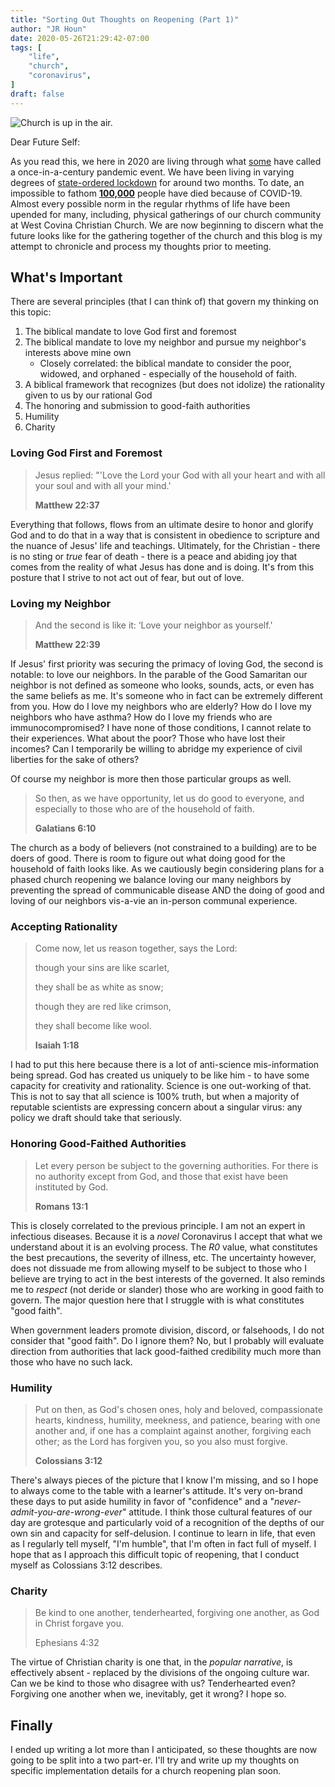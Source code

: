 ```yaml
---
title: "Sorting Out Thoughts on Reopening (Part 1)"
author: "JR Houn"
date: 2020-05-26T21:29:42-07:00
tags: [
    "life",
    "church",
    "coronavirus",
]
draft: false
---
```


![Church is up in the air.](/img/akira-hojo-church-air.jpg)

Dear Future Self:

As you read this, we here in 2020 are living through what [some](https://www.nejm.org/doi/full/10.1056/NEJMp2003762) have called a once-in-a-century pandemic event. We have been living in varying degrees of [state-ordered lockdown](https://www.politico.com/states/california/story/2020/03/19/newsom-orders-all-40m-californians-to-stay-home-in-nations-strictest-state-lockdown-1268248) for around two months. To date, an impossible to fathom [**100,000**](https://www.nytimes.com/interactive/2020/05/24/us/us-coronavirus-deaths-100000.html) people have died because of COVID-19. Almost every possible norm in the regular rhythms of life have been upended for many, including, physical gatherings of our church community at West Covina Christian Church. We are now beginning to discern what the future looks like for the gathering together of the church and this blog is my attempt to chronicle and process my thoughts prior to meeting.

## What's Important

There are several principles (that I can think of) that govern my thinking on this topic:

1. The biblical mandate to love God first and foremost
1. The biblical mandate to love my neighbor and pursue my neighbor's interests above mine own
    * Closely correlated: the biblical mandate to consider the poor, widowed, and orphaned - especially of the household of faith.
1. A biblical framework that recognizes (but does not idolize) the rationality given to us by our rational God
1. The honoring and submission to good-faith authorities
1. Humility
1. Charity

### Loving God First and Foremost

>Jesus replied: "'Love the Lord your God with all your heart and with all your soul and with all your mind.'
>
>**Matthew 22:37**

Everything that follows, flows from an ultimate desire to honor and glorify God and to do that in a way that is consistent in obedience to scripture and the nuance of Jesus' life and teachings. Ultimately, for the Christian - there is no sting or _true_ fear of death - there is a peace and abiding joy that comes from the reality of what Jesus has done and is doing. It's from this posture that I strive to not act out of fear, but out of love.

### Loving my Neighbor

>And the second is like it: ‘Love your neighbor as yourself.'
>
>**Matthew 22:39**

If Jesus' first priority was securing the primacy of loving God, the second is notable: to love our neighbors. In the parable of the Good Samaritan our neighbor is not defined as someone who looks, sounds, acts, or even has the same beliefs as me. It's someone who in fact can be extremely different from you. How do I love my neighbors who are elderly? How do I love my neighbors who have asthma? How do I love my friends who are immunocompromised? I have none of those conditions, I cannot relate to their experiences. What about the poor? Those who have lost their incomes? Can I temporarily be willing to abridge my experience of civil liberties for the sake of others?

Of course my neighbor is more then those particular groups as well.

>So then, as we have opportunity, let us do good to everyone, and especially to those who are of the household of faith.
>
>**Galatians 6:10**

The church as a body of believers (not constrained to a building) are to be doers of good. There is room to figure out what doing good for the household of faith looks like. As we cautiously begin considering plans for a phased church reopening we balance loving our many neighbors by preventing the spread of communicable disease AND the doing of good and loving of our neighbors vis-a-vie an in-person communal experience.

### Accepting Rationality

>Come now, let us reason together, says the Lord:
>
>though your sins are like scarlet,
>
>they shall be as white as snow;
>
>though they are red like crimson,
>
>they shall become like wool.
>
>**Isaiah 1:18**

I had to put this here because there is a lot of anti-science mis-information being spread. God has created us uniquely to be like him - to have some capacity for creativity and rationality. Science is one out-working of that. This is not to say that all science is 100% truth, but when a majority of reputable scientists are expressing concern about a singular virus: any policy we draft should take that seriously.

### Honoring Good-Faithed Authorities

>Let every person be subject to the governing authorities. For there is no authority except from God, and those that exist have been instituted by God.
>
>**Romans 13:1**

This is closely correlated to the previous principle. I am not an expert in infectious diseases. Because it is a _novel_ Coronavirus I accept that what we understand about it is an evolving process. The _R0_ value, what constitutes the best precautions, the severity of illness, etc. The uncertainty however, does not dissuade me from allowing myself to be subject to those who I believe are trying to act in the best interests of the governed. It also reminds me to _respect_ (not deride or slander) those who are working in good faith to govern. The major question here that I struggle with is what constitutes "good faith".

When government leaders promote division, discord, or falsehoods, I do not consider that "good faith". Do I ignore them? No, but I probably will evaluate direction from authorities that lack good-faithed credibility much more than those who have no such lack.

### Humility

> Put on then, as God's chosen ones, holy and beloved, compassionate hearts, kindness, humility, meekness, and patience, bearing with one another and, if one has a complaint against another, forgiving each other; as the Lord has forgiven you, so you also must forgive.
>
>**Colossians 3:12**

There's always pieces of the picture that I know I'm missing, and so I hope to always come to the table with a learner's attitude. It's very on-brand these days to put aside humility in favor of "confidence" and a "_never-admit-you-are-wrong-ever_" attitude. I think those cultural features of our day are grotesque and particularly void of a recognition of the depths of our own sin and capacity for self-delusion. I continue to learn in life, that even as I regularly tell myself, "I'm humble", that I'm often in fact full of myself. I hope that as I approach this difficult topic of reopening, that I conduct myself as Colossians 3:12 describes.

### Charity

>Be kind to one another, tenderhearted, forgiving one another, as God in Christ forgave you.
>
> Ephesians 4:32

The virtue of Christian charity is one that, in the _popular narrative_, is effectively absent - replaced by the divisions of the ongoing culture war. Can we be kind to those who disagree with us? Tenderhearted even? Forgiving one another when we, inevitably, get it wrong? I hope so.

## Finally

I ended up writing a lot more than I anticipated, so these thoughts are now going to be split into a two part-er. I'll try and write up my thoughts on specific implementation details for a church reopening plan soon.
